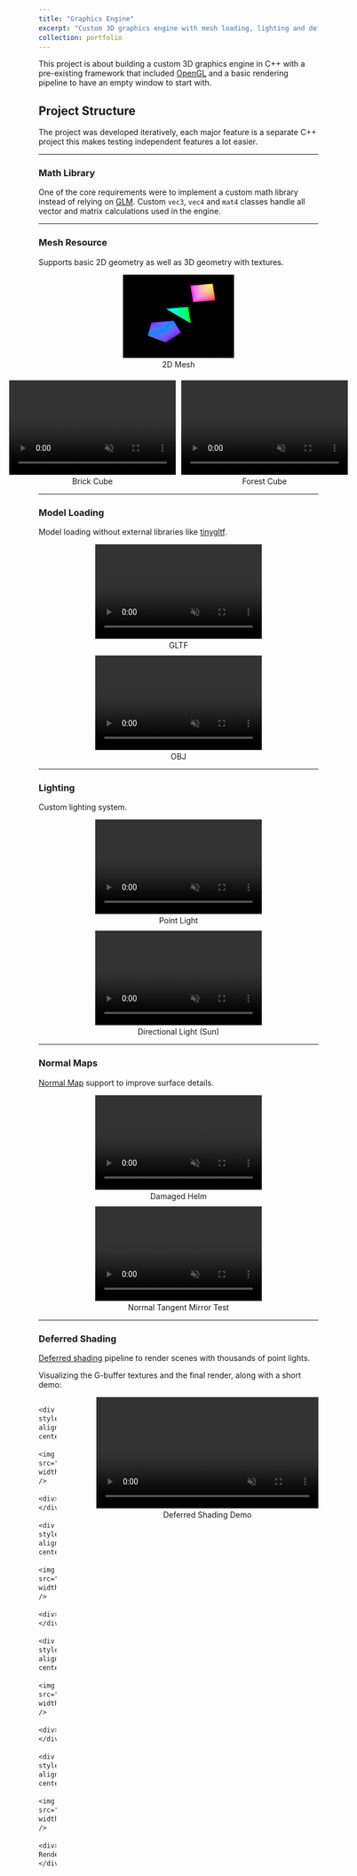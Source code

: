 ```yaml
---
title: "Graphics Engine"
excerpt: "Custom 3D graphics engine with mesh loading, lighting and deferred shading <br/><img src='/images/Graphics_Engine/Graphics_Engine_FrontPage.gif' style='width:500px !important; height:300px !important; object-fit:cover;'>" 
collection: portfolio
---
```


This project is about building a custom 3D graphics engine in C++ with a pre-existing framework that included [OpenGL](https://en.wikipedia.org/wiki/OpenGL) and a basic rendering pipeline to have an empty window to start with.

## Project Structure

The project was developed iteratively, each major feature is a separate C++ project this makes testing independent features a lot easier.

---

### Math Library
One of the core  requirements were to implement a custom math library instead of relying on [GLM](https://www.opengl.org/sdk/libs/GLM/).
Custom `vec3`, `vec4` and `mat4` classes handle all vector and matrix calculations used in the engine.

---

### Mesh Resource
Supports basic 2D geometry as well as 3D geometry with textures.

<div style="display: flex; flex-wrap: wrap; gap: 20px; justify-content: center; align-items: flex-start;">

  <div style="text-align: center; flex: 0 1 250px;">
    <img src="/images/Graphics_Engine/Rendering_Mesh.png" width="250" height="150" style="object-fit: contain;" />
    <div>2D Mesh</div>
  </div>

  <div style="display: flex; gap: 10px; flex: 1 1 auto; justify-content: center;">
    <div style="text-align: center;">
      <video width="300" height="170" autoplay muted loop playsinline>
        <source src="/files/Graphics_Engine/Brick_Texture.mp4" type="video/mp4">
        Your browser does not support the video tag.
      </video>
      <div>Brick Cube</div>
    </div>
    <div style="text-align: center;">
      <video width="300" height="170" autoplay muted loop playsinline>
        <source src="/files/Graphics_Engine/Forest_Texture.mp4" type="video/mp4">
        Your browser does not support the video tag.
      </video>
      <div>Forest Cube</div>
    </div>
  </div>

</div>

---

### Model Loading
Model loading without external libraries like [tinygltf](https://github.com/syoyo/tinygltf).

<div style="display: flex; gap: 10px; justify-content: center; flex-wrap: wrap;">
  <div style="text-align: center;">
    <video width="300" height="170" autoplay muted loop playsinline>
      <source src="/files/Graphics_Engine/gltf.mp4" type="video/mp4">
      Your browser does not support the video tag.
    </video>
    <div>GLTF</div>
  </div>
  <div style="text-align: center;">
    <video width="300" height="170" autoplay muted loop playsinline>
      <source src="/files/Graphics_Engine/obj.mp4" type="video/mp4">
      Your browser does not support the video tag.
    </video>
    <div>OBJ</div>
  </div>
</div>

---

### Lighting
Custom lighting system.

<div style="display: flex; gap: 10px; justify-content: center; flex-wrap: wrap;">
  <div style="text-align: center;">
    <video width="300" height="170" autoplay muted loop playsinline>
      <source src="/files/Graphics_Engine/PointLight.mp4" type="video/mp4">
      Your browser does not support the video tag.
    </video>
    <div>Point Light</div>
  </div>
  <div style="text-align: center;">
    <video width="300" height="170" autoplay muted loop playsinline>
      <source src="/files/Graphics_Engine/DirectionalLight.mp4" type="video/mp4">
      Your browser does not support the video tag.
    </video>
    <div>Directional Light (Sun)</div>
  </div>
</div>

---

### Normal Maps
[Normal Map](https://learnopengl.com/Advanced-Lighting/Normal-Mapping) support to improve surface details.

<div style="display: flex; gap: 10px; justify-content: center; flex-wrap: wrap;">
  <div style="text-align: center;">
    <video width="300" height="170" autoplay muted loop playsinline>
      <source src="/files/Graphics_Engine/NormalMapHelm.mp4" type="video/mp4">
    </video>
    <div>Damaged Helm</div>
  </div>
  <div style="text-align: center;">
    <video width="300" height="170" autoplay muted loop playsinline>
      <source src="/files/Graphics_Engine/NormalMap.mp4" type="video/mp4">
      Your browser does not support the video tag.
    </video>
    <div>Normal Tangent Mirror Test</div>
  </div>
</div>


---

### Deferred Shading

[Deferred shading](https://learnopengl.com/Advanced-Lighting/Deferred-Shading) pipeline to render scenes with thousands of point lights.

Visualizing the G-buffer textures and the final render, along with a short demo:

<div style="display: flex; gap: 20px; justify-content: center; align-items: flex-start;">

  <div style="display: grid; grid-template-columns: 1fr 1fr; gap: 20px;">

    <div style="text-align: center;">
      <img src="/images/Graphics_Engine/albedo.png" width="200" />
      <div>Albedo</div>
    </div>

    <div style="text-align: center;">
      <img src="/images/Graphics_Engine/normal.png" width="200" />
      <div>Normals</div>
    </div>

    <div style="text-align: center;">
      <img src="/images/Graphics_Engine/positions.png" width="200" />
      <div>Positions</div>
    </div>

    <div style="text-align: center;">
      <img src="/images/Graphics_Engine/final.png" width="200" />
      <div>Final Render</div>
    </div>

  </div>

  <div style="text-align: center;">
    <video width="400" autoplay muted loop>
      <source src="/files/Graphics_Engine/Deferred_Shading.mp4" type="video/mp4">
      Your browser does not support the video tag.
    </video>
    <div>Deferred Shading Demo</div>
  </div>

</div>


